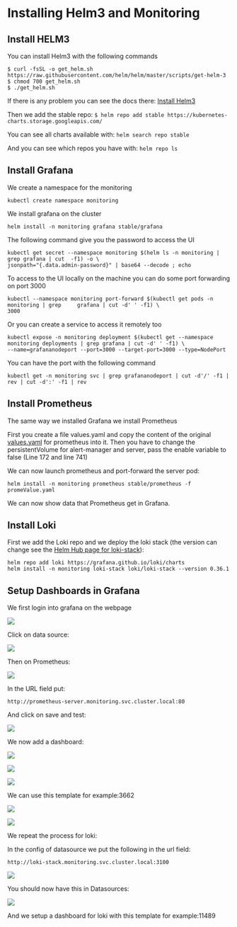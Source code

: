 # Installing Helm3 and Monitoring

## Install HELM3

You can install Helm3 with the following commands

	$ curl -fsSL -o get_helm.sh https://raw.githubusercontent.com/helm/helm/master/scripts/get-helm-3
	$ chmod 700 get_helm.sh
	$ ./get_helm.sh

If there is any problem you can see the docs there: [Install Helm3](https://helm.sh/docs/intro/install/)

Then we add the stable repo:
`$ helm repo add stable https://kubernetes-charts.storage.googleapis.com/`

You can see all charts available with: `helm search repo stable`

And you can see which repos you have with: `helm repo ls`


## Install Grafana

We create a namespace for the monitoring

`kubectl create namespace monitoring`

We install grafana on the cluster

`helm install -n monitoring grafana stable/grafana`

The following command give you the password to access the UI

	kubectl get secret --namespace monitoring $(helm ls -n monitoring | grep grafana | cut 	-f1) -o \
	jsonpath="{.data.admin-password}" | base64 --decode ; echo

To access to the UI locally on the machine you can do some port forwarding on port 3000

	kubectl --namespace monitoring port-forward $(kubectl get pods -n monitoring | grep 	grafana | cut -d' ' -f1) \
	3000

Or you can create a service to access it remotely too

	kubectl expose -n monitoring deployment $(kubectl get --namespace monitoring deployments | grep grafana | cut -d' ' -f1) \
	--name=grafananodeport --port=3000 --target-port=3000 --type=NodePort
	
You can have the port with the following command

`kubectl get -n monitoring svc | grep grafananodeport | cut -d'/' -f1 | rev | cut -d':' -f1 | rev`


## Install Prometheus

The same way we installed Grafana we install Prometheus

First you create a file values.yaml and copy the content of the original [values.yaml](https://raw.githubusercontent.com/helm/charts/master/stable/prometheus/values.yaml) for prometheus into it.
Then you have to change the persistentVolume for alert-manager and server, pass the enable variable to false (Line 172 and line 741)

We can now launch prometheus and port-forward the server pod:

	helm install -n monitoring prometheus stable/prometheus -f promeValue.yaml

We can now show data that Prometheus get in Grafana.


## Install Loki


First we add the Loki repo and we deploy the loki stack (the version can change see the [Helm Hub page for loki-stack](https://hub.helm.sh/charts/loki/loki-stack)):

	helm repo add loki https://grafana.github.io/loki/charts
	helm install -n monitoring loki-stack loki/loki-stack --version 0.36.1
	
	
## Setup Dashboards in Grafana

We first login into grafana on the webpage

![](images/grafana_login_screen.png)

Click on data source:

![](images/datasource.png)

Then on Prometheus:

![](images/prometheus_url.png)

In the URL field put:

`http://prometheus-server.monitoring.svc.cluster.local:80`

And click on save and test:

![](images/prometheus_datasource_setup.png)

We now add a dashboard:

![](images/plus.png)

![](images/import.png)

![](images/dashboard_prometheus_id.png)

We can use this template for example:3662

![](images/prometheus_datasource_setup.png)

![](images/select_data_source.png)

We repeat the process for loki:

In the config of datasource we put the following in the url field:

`http://loki-stack.monitoring.svc.cluster.local:3100`

![](images/loki_url.png)

You should now have this in Datasources:

![](images/datasources.png)

And we setup a dashboard for loki with this template for example:11489
	
